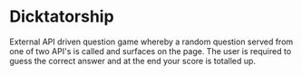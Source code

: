 # Dicktatorship
External API driven question game whereby a random question served from one of two API's is called and surfaces on the page. The user is required to guess the correct answer and at the end your score is totalled up.
